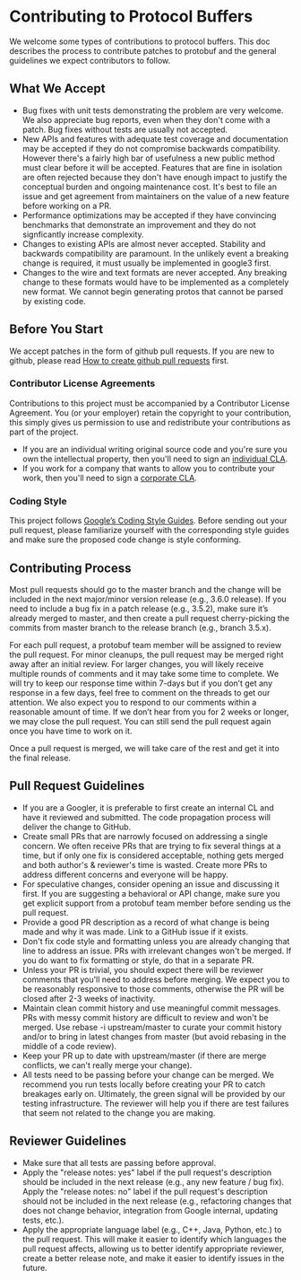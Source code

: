 # Contributing to Protocol Buffers

We welcome some types of contributions to protocol buffers. This doc describes the
process to contribute patches to protobuf and the general guidelines we
expect contributors to follow.

## What We Accept

* Bug fixes with unit tests demonstrating the problem are very welcome.
  We also appreciate bug reports, even when they don't come with a patch.
  Bug fixes without tests are usually not accepted.
* New APIs and features with adequate test coverage and documentation
  may be accepted if they do not compromise backwards 
  compatibility. However there's a fairly high bar of usefulness a new public
  method must clear before it will be accepted. Features that are fine in 
  isolation are often rejected because they don't have enough impact to justify the 
  conceptual burden and ongoing maintenance cost. It's best to file an issue 
  and get agreement from maintainers on the value of a new feature before
  working on a PR.
* Performance optimizations may be accepted if they have convincing benchmarks that demonstrate 
  an improvement and they do not signficantly increase complexity.  
* Changes to existing APIs are almost never accepted. Stability and
  backwards compatibility are paramount. In the unlikely event a breaking change 
  is required, it must usually be implemented in google3 first. 
* Changes to the wire and text formats are never accepted. Any breaking change
  to these formats would have to be implemented as a completely new format.
  We cannot begin generating protos that cannot be parsed by existing code.

## Before You Start

We accept patches in the form of github pull requests. If you are new to
github, please read [How to create github pull requests](https://help.github.com/articles/about-pull-requests/)
first.

### Contributor License Agreements

Contributions to this project must be accompanied by a Contributor License
Agreement. You (or your employer) retain the copyright to your contribution,
this simply gives us permission to use and redistribute your contributions
as part of the project.

* If you are an individual writing original source code and you're sure you
  own the intellectual property, then you'll need to sign an [individual CLA](https://cla.developers.google.com/about/google-individual?csw=1).
* If you work for a company that wants to allow you to contribute your work,
  then you'll need to sign a [corporate CLA](https://cla.developers.google.com/about/google-corporate?csw=1).

### Coding Style

This project follows [Google’s Coding Style Guides](https://github.com/google/styleguide).
Before sending out your pull request, please familiarize yourself with the
corresponding style guides and make sure the proposed code change is style
conforming.

## Contributing Process

Most pull requests should go to the master branch and the change will be
included in the next major/minor version release (e.g., 3.6.0 release). If you
need to include a bug fix in a patch release (e.g., 3.5.2), make sure it’s
already merged to master, and then create a pull request cherry-picking the
commits from master branch to the release branch (e.g., branch 3.5.x).

For each pull request, a protobuf team member will be assigned to review the
pull request. For minor cleanups, the pull request may be merged right away
after an initial review. For larger changes, you will likely receive multiple
rounds of comments and it may take some time to complete. We will try to keep
our response time within 7-days but if you don’t get any response in a few
days, feel free to comment on the threads to get our attention. We also expect
you to respond to our comments within a reasonable amount of time. If we don’t
hear from you for 2 weeks or longer, we may close the pull request. You can
still send the pull request again once you have time to work on it.

Once a pull request is merged, we will take care of the rest and get it into
the final release.

## Pull Request Guidelines

* If you are a Googler, it is preferable to first create an internal CL and
  have it reviewed and submitted. The code propagation process will deliver the
  change to GitHub.
* Create small PRs that are narrowly focused on addressing a single concern.
  We often receive PRs that are trying to fix several things at a time, but if
  only one fix is considered acceptable, nothing gets merged and both author's
  & reviewer's time is wasted. Create more PRs to address different concerns and
  everyone will be happy.
* For speculative changes, consider opening an issue and discussing it first.
  If you are suggesting a behavioral or API change, make sure you get explicit
  support from a protobuf team member before sending us the pull request.
* Provide a good PR description as a record of what change is being made and
  why it was made. Link to a GitHub issue if it exists.
* Don't fix code style and formatting unless you are already changing that
  line to address an issue. PRs with irrelevant changes won't be merged. If
  you do want to fix formatting or style, do that in a separate PR.
* Unless your PR is trivial, you should expect there will be reviewer comments
  that you'll need to address before merging. We expect you to be reasonably
  responsive to those comments, otherwise the PR will be closed after 2-3 weeks
  of inactivity.
* Maintain clean commit history and use meaningful commit messages. PRs with
  messy commit history are difficult to review and won't be merged. Use rebase
  -i upstream/master to curate your commit history and/or to bring in latest
  changes from master (but avoid rebasing in the middle of a code review).
* Keep your PR up to date with upstream/master (if there are merge conflicts,
  we can't really merge your change).
* All tests need to be passing before your change can be merged. We recommend
  you run tests locally before creating your PR to catch breakages early on.
  Ultimately, the green signal will be provided by our testing infrastructure.
  The reviewer will help you if there are test failures that seem not related
  to the change you are making.

## Reviewer Guidelines

* Make sure that all tests are passing before approval.
* Apply the "release notes: yes" label if the pull request's description should
  be included in the next release (e.g., any new feature / bug fix).
  Apply the "release notes: no" label if the pull request's description should
  not be included in the next release (e.g., refactoring changes that does not
  change behavior, integration from Google internal, updating tests, etc.).
* Apply the appropriate language label (e.g., C++, Java, Python, etc.) to the
  pull request. This will make it easier to identify which languages the pull
  request affects, allowing us to better identify appropriate reviewer, create
  a better release note, and make it easier to identify issues in the future.
